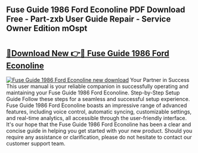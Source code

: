 ## Fuse Guide 1986 Ford Econoline PDF Download Free - Part-zxb User Guide Repair - Service Owner Edition mOspt

# <h2><a href="http://bc70899.oget.top/?id=Fuse+Guide+1986+Ford+Econoline">🔗Download New 👉🔴 Fuse Guide 1986 Ford Econoline</a></h2>

[![Fuse Guide 1986 Ford Econoline new download](https://i.imgur.com/5g1atiW.png)](http://bc70899.oget.top/?id=Fuse+Guide+1986+Ford+Econoline)
Your Partner in Success This user manual is your reliable companion in successfully operating and maintaining your Fuse Guide 1986 Ford Econoline. Step-by-Step Setup Guide Follow these steps for a seamless and successful setup experience. Fuse Guide 1986 Ford Econoline boasts an impressive range of advanced features, including voice control, automatic syncing, customizable settings, and real-time analytics, all accessible through the user-friendly interface. It's our hope that the Fuse Guide 1986 Ford Econoline has been a clear and concise guide in helping you get started with your new product. Should you require any assistance or clarification, please do not hesitate to contact our customer support team.
